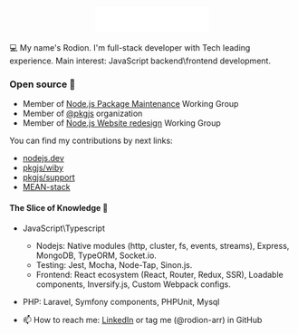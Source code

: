 <p align="center"><img src="https://github.com/rodion-arr/rodion-arr/blob/master/logo.svg" width="200px" height="45px"/></p>

💻 My name's Rodion. I'm full-stack developer with Tech leading experience. Main interest: JavaScript backend\frontend development.

### Open source 🤝

- Member of [Node.js Package Maintenance](https://github.com/nodejs/package-maintenance) Working Group
- Member of [@pkgjs](https://github.com/pkgjs) organization
- Member of [Node.js Website redesign](https://github.com/nodejs/nodejs.dev) Working Group

You can find my contributions by next links:
- [nodejs.dev](https://github.com/nodejs/nodejs.dev/commits?author=rodion-arr)
- [pkgjs/wiby](https://github.com/pkgjs/wiby/commits?author=rodion-arr)
- [pkgjs/support](https://github.com/pkgjs/support/commits?author=rodion-arr)
- [MEAN-stack](https://github.com/rodion-arr/js-fullstack-practice/commits?author=rodion-arr)

#### The Slice of Knowledge 🧠

- JavaScript\Typescript
  - Nodejs: Native modules (http, cluster, fs, events, streams), Express, MongoDB, TypeORM, Socket.io.
  - Testing: Jest, Mocha, Node-Tap, Sinon.js.
  - Frontend: React ecosystem (React, Router, Redux, SSR), Loadable components, Inversify.js, Custom Webpack configs.
- PHP: Laravel, Symfony components, PHPUnit, Mysql

- 📫 How to reach me: [LinkedIn](https://www.linkedin.com/in/rodionabdurakhimov/) or tag me (@rodion-arr) in GitHub
